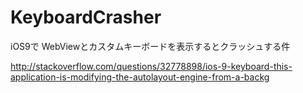 # KeyboardCrasher
iOS9で WebViewとカスタムキーボードを表示するとクラッシュする件

http://stackoverflow.com/questions/32778898/ios-9-keyboard-this-application-is-modifying-the-autolayout-engine-from-a-backg
